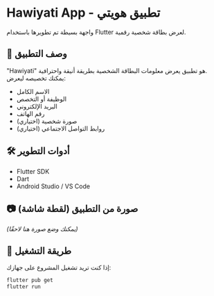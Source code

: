 # Hawiyati App - تطبيق هويتي

واجهة بسيطة تم تطويرها باستخدام Flutter لعرض بطاقة شخصية رقمية.

## 📱 وصف التطبيق

"Hawiyati" هو تطبيق يعرض معلومات البطاقة الشخصية بطريقة أنيقة واحترافية.  
يمكنك تخصيصه ليعرض:

- الاسم الكامل
- الوظيفة أو التخصص
- البريد الإلكتروني
- رقم الهاتف
- صورة شخصية (اختياري)
- روابط التواصل الاجتماعي (اختياري)

## 🛠️ أدوات التطوير

- Flutter SDK
- Dart
- Android Studio / VS Code

## 📷 صورة من التطبيق (لقطة شاشة)

*(يمكنك وضع صورة هنا لاحقًا)*

## 🚀 طريقة التشغيل

إذا كنت تريد تشغيل المشروع على جهازك:

```bash
flutter pub get
flutter run
